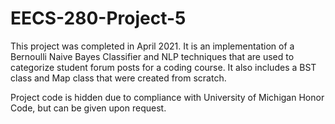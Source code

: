 # EECS-280-Project-5

This project was completed in April 2021. It is an implementation of a Bernoulli Naive Bayes Classifier and NLP techniques that are used to categorize student forum posts for a coding course. It also includes a BST class and Map class that were created from scratch.

Project code is hidden due to compliance with University of Michigan Honor Code, but can be given upon request.

